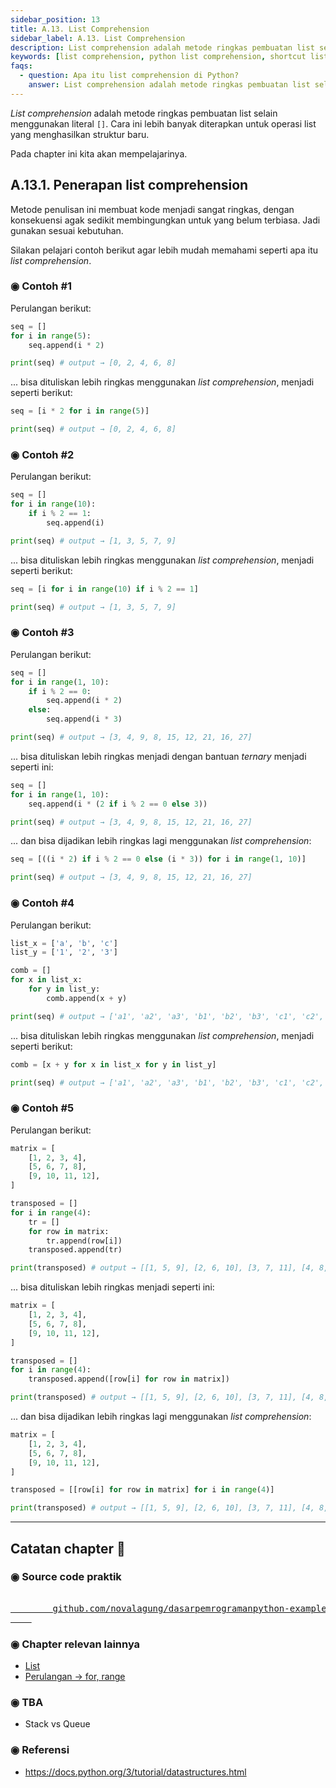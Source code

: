 ```yaml
---
sidebar_position: 13
title: A.13. List Comprehension
sidebar_label: A.13. List Comprehension
description: List comprehension adalah metode ringkas pembuatan list selain menggunakan literal `[]`. Cara ini lebih banyak diterapkan untuk operasi list yang menghasilkan struktur baru.
keywords: [list comprehension, python list comprehension, shortcut list]
faqs:
  - question: Apa itu list comprehension di Python?
    answer: List comprehension adalah metode ringkas pembuatan list selain menggunakan literal `[]`. Cara ini lebih banyak diterapkan untuk operasi list yang menghasilkan struktur baru
---
```


*List comprehension* adalah metode ringkas pembuatan list selain menggunakan literal `[]`. Cara ini lebih banyak diterapkan untuk operasi list yang menghasilkan struktur baru.

Pada chapter ini kita akan mempelajarinya.

## A.13.1. Penerapan list comprehension

Metode penulisan ini membuat kode menjadi sangat ringkas, dengan konsekuensi agak sedikit membingungkan untuk yang belum terbiasa. Jadi gunakan sesuai kebutuhan.

Silakan pelajari contoh berikut agar lebih mudah memahami seperti apa itu *list comprehension*.

### ◉ Contoh #1

Perulangan berikut:

```python
seq = []
for i in range(5):
    seq.append(i * 2)

print(seq) # output → [0, 2, 4, 6, 8]
```

... bisa dituliskan lebih ringkas menggunakan *list comprehension*, menjadi seperti berikut:

```python
seq = [i * 2 for i in range(5)]

print(seq) # output → [0, 2, 4, 6, 8]
```

### ◉ Contoh #2

Perulangan berikut:

```python
seq = []
for i in range(10):
    if i % 2 == 1:
        seq.append(i)

print(seq) # output → [1, 3, 5, 7, 9]
```

... bisa dituliskan lebih ringkas menggunakan *list comprehension*, menjadi seperti berikut:

```python
seq = [i for i in range(10) if i % 2 == 1]

print(seq) # output → [1, 3, 5, 7, 9]
```

### ◉ Contoh #3

Perulangan berikut:

```python
seq = []
for i in range(1, 10):
    if i % 2 == 0:
        seq.append(i * 2)
    else:
        seq.append(i * 3)

print(seq) # output → [3, 4, 9, 8, 15, 12, 21, 16, 27]
```

... bisa dituliskan lebih ringkas menjadi dengan bantuan *ternary* menjadi seperti ini:

```python
seq = []
for i in range(1, 10):
    seq.append(i * (2 if i % 2 == 0 else 3))

print(seq) # output → [3, 4, 9, 8, 15, 12, 21, 16, 27]
```

... dan bisa dijadikan lebih ringkas lagi menggunakan *list comprehension*:

```python
seq = [((i * 2) if i % 2 == 0 else (i * 3)) for i in range(1, 10)]

print(seq) # output → [3, 4, 9, 8, 15, 12, 21, 16, 27]
```

### ◉ Contoh #4

Perulangan berikut:

```python
list_x = ['a', 'b', 'c']
list_y = ['1', '2', '3']

comb = []
for x in list_x:
    for y in list_y:
        comb.append(x + y)

print(seq) # output → ['a1', 'a2', 'a3', 'b1', 'b2', 'b3', 'c1', 'c2', 'c3']
```

... bisa dituliskan lebih ringkas menggunakan *list comprehension*, menjadi seperti berikut:

```python
comb = [x + y for x in list_x for y in list_y]

print(seq) # output → ['a1', 'a2', 'a3', 'b1', 'b2', 'b3', 'c1', 'c2', 'c3']
```

### ◉ Contoh #5

Perulangan berikut:

```python
matrix = [
    [1, 2, 3, 4],
    [5, 6, 7, 8],
    [9, 10, 11, 12],
]

transposed = []
for i in range(4):
    tr = []
    for row in matrix:
        tr.append(row[i])
    transposed.append(tr)

print(transposed) # output → [[1, 5, 9], [2, 6, 10], [3, 7, 11], [4, 8, 12]]
```

... bisa dituliskan lebih ringkas menjadi seperti ini:

```python
matrix = [
    [1, 2, 3, 4],
    [5, 6, 7, 8],
    [9, 10, 11, 12],
]

transposed = []
for i in range(4):
    transposed.append([row[i] for row in matrix])

print(transposed) # output → [[1, 5, 9], [2, 6, 10], [3, 7, 11], [4, 8, 12]]
```

... dan bisa dijadikan lebih ringkas lagi menggunakan *list comprehension*:

```python
matrix = [
    [1, 2, 3, 4],
    [5, 6, 7, 8],
    [9, 10, 11, 12],
]

transposed = [[row[i] for row in matrix] for i in range(4)]

print(transposed) # output → [[1, 5, 9], [2, 6, 10], [3, 7, 11], [4, 8, 12]]
```

---

<div class="section-footnote">

## Catatan chapter 📑

### ◉ Source code praktik

<pre>
    <a href="https://github.com/novalagung/dasarpemrogramanpython-example/tree/master/list-comprehension">
        github.com/novalagung/dasarpemrogramanpython-example/../list-comprehension
    </a>
</pre>

### ◉ Chapter relevan lainnya

- [List](/basic/list)
- [Perulangan → for, range](/basic/for-range)

### ◉ TBA

- Stack vs Queue

### ◉ Referensi

- https://docs.python.org/3/tutorial/datastructures.html

</div>
